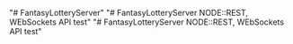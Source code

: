 "# FantasyLotteryServer" 
"# FantasyLotteryServer NODE::REST, WEbSockets API test" 
"# FantasyLotteryServer NODE::REST, WEbSockets API test" 
